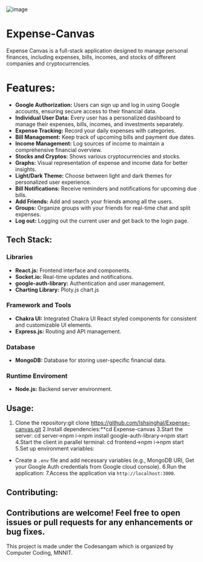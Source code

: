 ![image](https://github.com/Ishsinghal/Expense-canvas/assets/125037000/9aeca793-4543-412b-bc4f-6873f5539d3b)﻿ 
# Expense-Canvas
Expense Canvas is a full-stack application designed to manage personal finances, including expenses, bills, incomes, and stocks of different companies and cryptocurrencies.
# Features:

- **Google Authorization:** Users can sign up and log in using Google accounts, ensuring secure access to their financial data.
- **Individual User Data:** Every user has a personalized dashboard to manage their expenses, bills, incomes, and investments separately.
- **Expense Tracking:** Record your daily expenses with categories.
- **Bill Management:** Keep track of upcoming bills and payment due dates.
- **Income Management:** Log sources of income to maintain a comprehensive financial overview.
- **Stocks and Cryptos:** Shows various cryptocurrencies and stocks.
- **Graphs:** Visual representation of expense and income data for better insights.
- **Light/Dark Theme:** Choose between light and dark themes for personalized user experience.
- **Bill Notifications:** Receive reminders and notifications for upcoming due bills.
- **Add Friends:** Add and search your friends among all the users.
- **Groups:** Organize groups with your friends for real-time chat and split expenses.
- **Log out:** Logging out the current user and get back to the login page.

## Tech Stack:
### Libraries
- **React.js:** Frontend interface and components.
- **Socket.io:** Real-time updates and notifications.
- **google-auth-library:** Authentication and user management.
- **Charting Library:** Ploty.js chart.js
### Framework and Tools
  - **Chakra UI:** Integrated Chakra UI React styled components for consistent and customizable UI elements.
  - **Express.js:** Routing and API management.

### Database
- **MongoDB:** Database for storing user-specific financial data.
### Runtime Enviroment
- **Node.js:** Backend server environment.
## Usage:

1. Clone the repository:git clone https://github.com/Ishsinghal/Expense-canvas.git
2.Install dependencies:**cd   Expense-canvas
3.Start the server: cd server->npm i->npm install google-auth-library->npm start
4.Start the client in parallel terminal: cd frontend->npm i->npm start
5.Set up environment variables:
- Create a `.env` file and add necessary variables (e.g., MongoDB URI, Get your Google Auth credentials from Google cloud console).
6.Run the application:
7.Access the application via `http://localhost:3000`.

## Contributing:

Contributions are welcome! Feel free to open issues or pull requests for any enhancements or bug fixes.
- 
This project is made under the Codesangam which is organized by Computer Coding, MNNIT.


